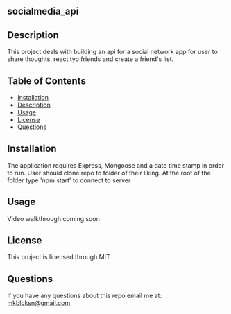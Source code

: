 ## socialmedia_api


## Description
This project deals with building an api for a social network app for user to share thoughts, react tyo friends and create a friend's list.  


## Table of Contents 
- [Installation](#installation)
- [Description](#description)
- [Usage](#usage)
- [License](#license)
- [Questions](#questions)


## Installation
The application requires Express, Mongoose and a date time stamp in order to run. User should clone repo to folder of their liking.  At the root of the folder type 'npm start' to connect to server

## Usage



Video walkthrough coming soon



## License
This project is licensed through MIT

## Questions
If you have any questions about this repo email me at: mkblcksn@gmail.com


